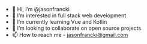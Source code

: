 - 👋 Hi, I’m @jasonfrancki
- 👀 I’m interested in full stack web development
- 🌱 I’m currently learning Vue and Kotlin
- 💞️ I’m looking to collaborate on open source projects
- 📫 How to reach me - jasonfrancki@gmail.com

